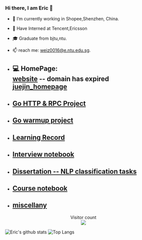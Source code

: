 ### Hi there, I am Eric 👋

* 🔭 I’m currently working in Shopee,Shenzhen, China.    

* 🔭 Have Interned at Tencent,Ericsson

* 🎓 Graduate from bjtu,ntu.  

* 📫 reach me: weiz0016@e.ntu.edu.sg.  

* 💻 HomePage:   
 [website](https://zhifengwei.site) -- domain has expired
 [juejin_homepage](https://juejin.cn/user/554626355561719)
  ------
* ## [Go HTTP & RPC Project](https://github.com/EricOo0/http_server-tcp_server)
* ## [Go warmup project]( https://github.com/EricOo0/Go_warmup)
* ## [Learning Record]( https://github.com/EricOo0/zhifengwei.blog)

* ## [Interview notebook](https://github.com/EricOo0/interview_prepare)
 
* ## [Dissertation -- NLP classification tasks]( https://github.com/EricOo0/Dissertation)

* ## [Course notebook](https://github.com/EricOo0/NTU_EEE_SP_course)

* ## [miscellany](https://github.com/EricOo0/my_repo)

<p align="center"> 
  Visitor count<br>
  <img src="https://profile-counter.glitch.me/EricOo0/count.svg" />
</p>  

![Eric's github stats](https://github-readme-stats.vercel.app/api?username=EricOo0&theme=vue-dark)
![Top Langs](https://github-readme-stats.vercel.app/api/top-langs/?username=EricOo0&theme=vue-dark)  

<!--
**EricOo0/EricOo0** is a ✨ _special_ ✨ repository because its `README.md` (this file) appears on your GitHub profile.

Here are some ideas to get you started:

- 🔭 I’m currently working on ...
- 🌱 I’m currently learning ...
- 👯 I’m looking to collaborate on ...
- 🤔 I’m looking for help with ...
- 💬 Ask me about ...
- 📫 How to reach me: ...
- 😄 Pronouns: ...
- ⚡ Fun fact: ...
  -->
